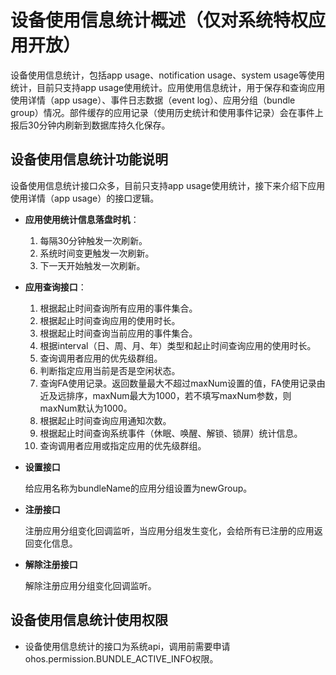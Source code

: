 # 设备使用信息统计概述（仅对系统特权应用开放）
<!--Kit: Background Tasks Kit-->
<!--Subsystem: ResourceSchedule-->
<!--Owner: @cheng-shichang-->
<!--Designer: @zhouben25-->
<!--Tester: @fenglili18-->
<!--Adviser: @Brilliantry_Rui-->

设备使用信息统计，包括app usage、notification usage、system usage等使用统计，目前只支持app usage使用统计。应用使用信息统计，用于保存和查询应用使用详情（app usage）、事件日志数据（event log）、应用分组（bundle group）情况。部件缓存的应用记录（使用历史统计和使用事件记录）会在事件上报后30分钟内刷新到数据库持久化保存。

## 设备使用信息统计功能说明

设备使用信息统计接口众多，目前只支持app usage使用统计，接下来介绍下应用使用详情（app usage）的接口逻辑。

- **应用使用统计信息落盘时机**：
  1. 每隔30分钟触发一次刷新。
  2. 系统时间变更触发一次刷新。
  3. 下一天开始触发一次刷新。

- **应用查询接口**：
  1. 根据起止时间查询所有应用的事件集合。
  2. 根据起止时间查询应用的使用时长。
  3. 根据起止时间查询当前应用的事件集合。
  4. 根据interval（日、周、月、年）类型和起止时间查询应用的使用时长。
  5. 查询调用者应用的优先级群组。
  6. 判断指定应用当前是否是空闲状态。
  7. 查询FA使用记录。返回数量最大不超过maxNum设置的值，FA使用记录由近及远排序，maxNum最大为1000，若不填写maxNum参数，则maxNum默认为1000。
  8. 根据起止时间查询应用通知次数。
  9. 根据起止时间查询系统事件（休眠、唤醒、解锁、锁屏）统计信息。
  10. 查询调用者应用或指定应用的优先级群组。

- **设置接口**

  给应用名称为bundleName的应用分组设置为newGroup。

- **注册接口**

  注册应用分组变化回调监听，当应用分组发生变化，会给所有已注册的应用返回变化信息。

- **解除注册接口**

  解除注册应用分组变化回调监听。

## 设备使用信息统计使用权限
- 设备使用信息统计的接口为系统api，调用前需要申请ohos.permission.BUNDLE_ACTIVE_INFO权限。